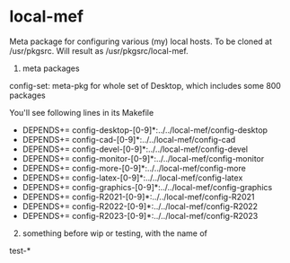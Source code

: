 # local-mef

Meta package for configuring various (my) local hosts.
To be cloned at /usr/pkgsrc. Will result as /usr/pkgsrc/local-mef.

1. meta packages

config-set: meta-pkg for whole set of Desktop, which includes some 800 packages

You'll see following lines in its Makefile

- DEPENDS+=	config-desktop-[0-9]*:../../local-mef/config-desktop
- DEPENDS+=	config-cad-[0-9]*:../../local-mef/config-cad
- DEPENDS+=	config-devel-[0-9]*:../../local-mef/config-devel
- DEPENDS+=	config-monitor-[0-9]*:../../local-mef/config-monitor
- DEPENDS+=	config-more-[0-9]*:../../local-mef/config-more
- DEPENDS+=	config-latex-[0-9]*:../../local-mef/config-latex
- DEPENDS+=	config-graphics-[0-9]*:../../local-mef/config-graphics
- DEPENDS+=	config-R2021-[0-9]*:../../local-mef/config-R2021
- DEPENDS+=	config-R2022-[0-9]*:../../local-mef/config-R2022
- DEPENDS+=	config-R2023-[0-9]*:../../local-mef/config-R2023

2. something before wip or testing, with the name of

  test-*
  